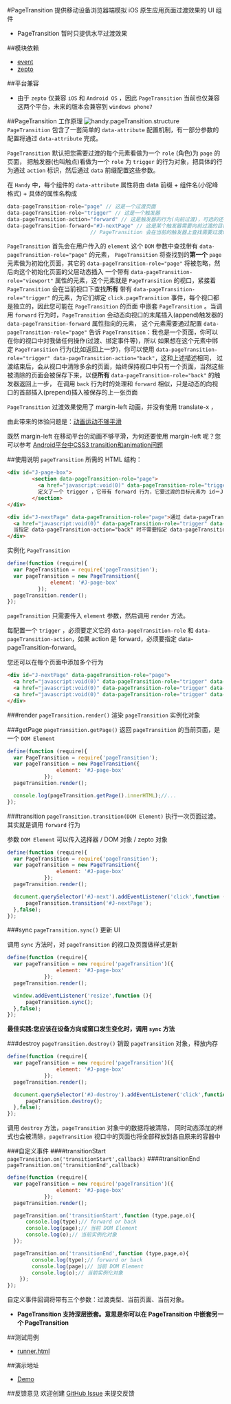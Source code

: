 #PageTransition
提供移动设备浏览器端模拟 iOS 原生应用页面过渡效果的 UI 组件

- PageTransition 暂时只提供水平过渡效果

##模块依赖
- [event](http://github.com/alipay/arale/tree/master/lib/events)
- [zepto](http://github.com/alipay/arale/tree/master/lib/zepto)

##平台兼容
- 由于 `zepto` 仅兼容 `iOS` 和 `Android OS` ，因此 `PageTransition` 当前也仅兼容这两个平台，未来的版本会兼容到 `windows phone7`

##PageTransition 工作原理
![handy.pageTransition.structure](/alipay/handy/raw/master/lib/pageTransition/docs/assets/handy.pageTransition.structure.jpg)
`PageTransition` 包含了一套简单的 `data-attribute` 配置机制，有一部分参数的配置将通过 `data-attribute` 完成。

`PageTransition` 默认把您需要过渡的每个元素看做为一个 `role` (角色)为 `page` 的页面，
把触发器(也叫触点)看做为一个 `role` 为 `trigger` 的行为对象，把具体的行为通过 `action` 标识，然后通过 `data` 前缀配置这些参数。

在 `Handy` 中，每个组件的 `data-attribute` 属性将由 data 前缀 + 组件名(小驼峰格式) + 具体的属性名构成
```js
data-pageTransition-role="page" // 这是一个过渡页面
data-pageTransition-role="trigger" // 这是一个触发器
data-pageTransition-action="forward" // 这是触发器的行为(向前过渡)，可选的还有 back
data-pageTransition-forward="#J-nextPage" // 这是某个触发器需要向前过渡的目标元素，当点击触发器时，
                           // PageTransition 会在当前的触发器上查找需要过渡的目标元素
```
`PageTransition` 首先会在用户传入的 `element` 这个 `DOM` 参数中查找带有 `data-pageTransition-role="page"` 的元素，
`PageTransition` 将查找到的**第一个** `page` 元素做为初始化页面，其它的 `data-pageTransition-role="page"` 将被忽略，然后向这个初始化页面的父层动态插入
一个带有 `data-pageTransition-role="viewport"` 属性的元素，这个元素就是 `PageTransition` 的视口，紧接着 `PageTransition` 会在当前视口下查找**所有**
带有 `data-pageTransition-role="trigger"` 的元素，为它们绑定 `click.pageTransition` 事件，每个视口都是独立的，因此您可能在 `PageTransition` 的页面
中嵌套 `PageTransition` 。当调用 `forward` 行为时，`PageTransition` 会动态向视口的末尾插入(append)触发器的 `data-pageTransition-forward` 属性指向的元素，
这个元素需要通过配置 `data-pageTransition-role="page"` 告诉 `PageTransition`：我也是一个页面，你可以在你的视口中对我做任何操作(过渡、绑定事件等)，所以
如果想在这个元素中绑定 `PageTransition` 行为(比如返回上一步)，你可以使用 `data-pageTransition-role="trigger" data-pageTransition-action="back"`，这和上述描述相同，
过渡结束后，会从视口中清除多余的页面，始终保持视口中只有一个页面，当然这些被清除的页面会被保存下来，以便**所有** `data-pageTransition-role="back"` 的触发器返回上一步，
在调用 `back` 行为时的处理和 `forward` 相似，只是动态的向视口的首部插入(prepend)插入被保存的上一张页面

`PageTransition` 过渡效果使用了 margin-left 动画，并没有使用 translate-x ，

由此带来的体验问题是：<a href="http://qiqicartoon.com/?p=1023" target="_blank">动画运动不够平滑</a>

既然 margin-left 在移动平台的动画不够平滑，为何还要使用 margin-left 呢？您可以参考 <a href="http://qiqicartoon.com/?p=785" target="_blank">Android平台中CSS3 transition和animation问题</a>

##使用说明
`pageTransition` 所需的 HTML 结构：

```html
<div id="J-page-box">
        <section data-pageTransition-role="page">
          <a href="javascript:void(0)" data-pageTransition-role="trigger" data-pageTransition-action="forward" data-pageTransition-forward="#J-nextPage">下一张</a>
          定义了一个 trigger ，它带有 forward 行为，它要过渡的目标元素为 id＝J-nextPage
        </section>
</div>

<div id="J-nextPage" data-pageTransition-role="page">通过 data-pageTransition-role="page" 告诉 PageTransition，请把我看作一个页面
  <a href="javascript:void(0)" data-pageTransition-role="trigger" data-pageTransition-action="back">返回</a>
  当指定 data-pageTransition-action="back" 时不需要指定 data-pageTransition-back ，PageTransition 会自动保存前一张页面
</div>
```
实例化 `PageTransition`

```js
define(function (require){
  var PageTransition = require('pageTransition');
  var pageTransition = new PageTransition({
              element: '#J-page-box'
          });
  pageTransition.render();
});
```
`pageTransition` 只需要传入 `element` 参数，然后调用 `render` 方法。

每配置一个 `trigger` ，必须要定义它的 `data-pageTransition-role` 和 `data-pageTransition-action`，如果 action 是 forward，必须要指定 data-pageTransition-forward。

您还可以在每个页面中添加多个行为

```html
<div id="J-nextPage" data-pageTransition-role="page">
  <a href="javascript:void(0)" data-pageTransition-role="trigger" data-pageTransition-action="back">返回</a>
  <a href="javascript:void(0)" data-pageTransition-role="trigger" data-pageTransition-action="forward" data-pageTransition-forward="#J-nextPage2">下一张</a>
  <a href="javascript:void(0)" data-pageTransition-role="trigger" data-pageTransition-action="back">点击这里也可以返回</a>
</div>
```
###render `pageTransition.render()`
渲染 `pageTransition` 实例化对象

###getPage `pageTransition.getPage()`
返回 `pageTransition` 的当前页面，是一个 `DOM Element`
```js
define(function (require){
  var PageTransition = require('pageTransition');
  var pageTransition = new PageTransition({
                element: '#J-page-box'
            });
  pageTransition.render();

  console.log(pageTransition.getPage().innerHTML);//...
});
```

###transition `pageTransition.transition(DOM Element)`
执行一次页面过渡。其实就是调用 `forward` 行为

参数 `DOM Element` 可以传入选择器 / DOM 对象 / zepto 对象
```js
define(function (require){
  var PageTransition = require('pageTransition');
  var pageTransition = new PageTransition({
                element: '#J-page-box'
            });
  pageTransition.render();

  document.querySelector('#J-next').addEventListener('click',function (){
      pageTransition.transition('#J-nextPage');
  },false);
});
```

###sync `pageTransition.sync()`
更新 UI

调用 `sync` 方法时，对 `pageTransition` 的视口及页面做样式更新
```js
define(function (require){
  var pageTransition = new require('pageTransition')({
                element: '#J-page-box'
            });
  pageTransition.render();

  window.addEventListener('resize',function (){
      pageTransition.sync();
  },false);
});
```
**最佳实践:您应该在设备方向或窗口发生变化时，调用 `sync` 方法**

###destroy `pageTransition.destroy()`
销毁 `pageTransition` 对象，释放内存
```js
define(function (require){
  var pageTransition = new require('pageTransition')({
                element: '#J-page-box'
            });
  pageTransition.render();

  document.querySelector('#J-destroy').addEventListener('click',function (){
      pageTransition.destroy();
  },false);
});
```
调用 `destroy` 方法，`pageTransition` 对象中的数据将被清除，
同时动态添加的样式也会被清除，`pageTransition` 视口中的页面也将全部释放到各自原来的容器中

###自定义事件
####transitionStart `pageTransition.on('transitionStart',callback)`
####transitionEnd `pageTransition.on('transitionEnd',callback)`
```js
define(function (require){
  var pageTransition = new require('pageTransition')({
                element: '#J-page-box'
            });
  pageTransition.render();

  pageTransition.on('transitionStart',function (type,page,o){
      console.log(type);// forward or back
      console.log(page);// 当前 DOM Element
      console.log(o);// 当前实例化对象
  });

  pageTransition.on('transitionEnd',function (type,page,o){
        console.log(type);// forward or back
        console.log(page);// 当前 DOM Element
        console.log(o);// 当前实例化对象
    });
});
```
自定义事件回调将带有三个参数：过渡类型、当前页面、当前对象。

- **PageTransition 支持深层嵌套。意思是你可以在 PageTransition 中嵌套另一个 PageTransition**

##测试用例
- [runner.html](../lib/pageTransition/tests/runner.html)

##演示地址
- [Demo](../lib/pageTransition/examples/pageTransition.html)

##反馈意见
欢迎创建 [GitHub Issue](http://github.com/alipay/handy/issues/new) 来提交反馈

